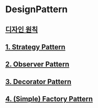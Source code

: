 # DesignPattern

## [디자인 원칙](https://github.com/0ofKIM/DesignPattern/wiki/%EB%94%94%EC%9E%90%EC%9D%B8-%EC%9B%90%EC%B9%99)



## [1. Strategy Pattern](https://github.com/0ofKIM/DesignPattern/wiki/Strategy-Pattern)



## [2. Observer Pattern](https://github.com/0ofKIM/DesignPattern/wiki/Observer-Pattern)



## [3. Decorator Pattern](https://github.com/0ofKIM/DesignPattern/wiki/Decorator-Pattern)



## [4. (Simple) Factory Pattern](https://github.com/0ofKIM/DesignPattern/wiki/(Simple)-Factory-Pattern)
